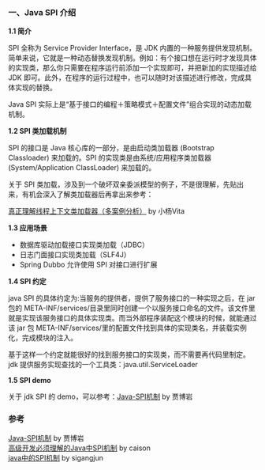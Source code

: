 ### 一、Java SPI 介绍

**1.1 简介**

SPI 全称为 Service Provider Interface，是 JDK 内置的一种服务提供发现机制。简单来说，它就是一种动态替换发现机制。例如：有个接口想在运行时才发现具体的实现类，那么你只需要在程序运行前添加一个实现即可，并把新加的实现描述给 JDK 即可。此外，在程序的运行过程中，也可以随时对该描述进行修改，完成具体实现的替换。

Java SPI 实际上是“基于接口的编程＋策略模式＋配置文件”组合实现的动态加载机制。

**1.2 SPI 类加载机制**

SPI 的接口是 Java 核心库的一部分，是由启动类加载器 (Bootstrap Classloader) 来加载的。SPI 的实现类是由系统/应用程序类加载器 (System/Application ClassLoader) 来加载的。

关于 SPI 类加载，涉及到一个破坏双亲委派模型的例子，不是很理解，先贴出来，有机会深入了解类加载器后再拿出来参考：

[真正理解线程上下文类加载器（多案例分析）](https://blog.csdn.net/yangcheng33/article/details/52631940) by 小杨Vita


**1.3 应用场景**

- 数据库驱动加载接口实现类加载（JDBC）
- 日志门面接口实现类加载（SLF4J）
- Spring Dubbo 允许使用 SPI 对接口进行扩展

**1.4 SPI 约定**

 java SPI 的具体约定为:当服务的提供者，提供了服务接口的一种实现之后，在 jar 包的 META-INF/services/目录里同时创建一个以服务接口命名的文件。该文件里就是实现该服务接口的具体实现类。而当外部程序装配这个模块的时候，就能通过该 jar 包 META-INF/services/里的配置文件找到具体的实现类名，并装载实例化，完成模块的注入。 

 基于这样一个约定就能很好的找到服务接口的实现类，而不需要再代码里制定。jdk 提供服务实现查找的一个工具类：java.util.ServiceLoader

**1.5 SPI demo**

关于 jdk SPI 的 demo，可以参考：[Java-SPI机制](https://www.jianshu.com/p/e4262536000d) by 贾博岩 

### 参考

[Java-SPI机制](https://www.jianshu.com/p/e4262536000d) by 贾博岩 <br>
[高级开发必须理解的Java中SPI机制](https://www.jianshu.com/p/46b42f7f593c) by caison <br>
[java中的SPI机制](https://blog.csdn.net/sigangjun/article/details/79071850) by sigangjun <br>